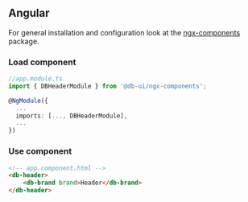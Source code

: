 ## Angular

For general installation and configuration look at the [ngx-components](https://www.npmjs.com/package/@db-ui/ngx-components) package.

### Load component

```ts app.module.ts
//app.module.ts
import { DBHeaderModule } from '@db-ui/ngx-components';

@NgModule({
  ...
  imports: [..., DBHeaderModule],
  ...
})

```

### Use component

```html app.component.html
<!-- app.component.html -->
<db-header>
	<db-brand brand>Header</db-brand>
</db-header>
```
